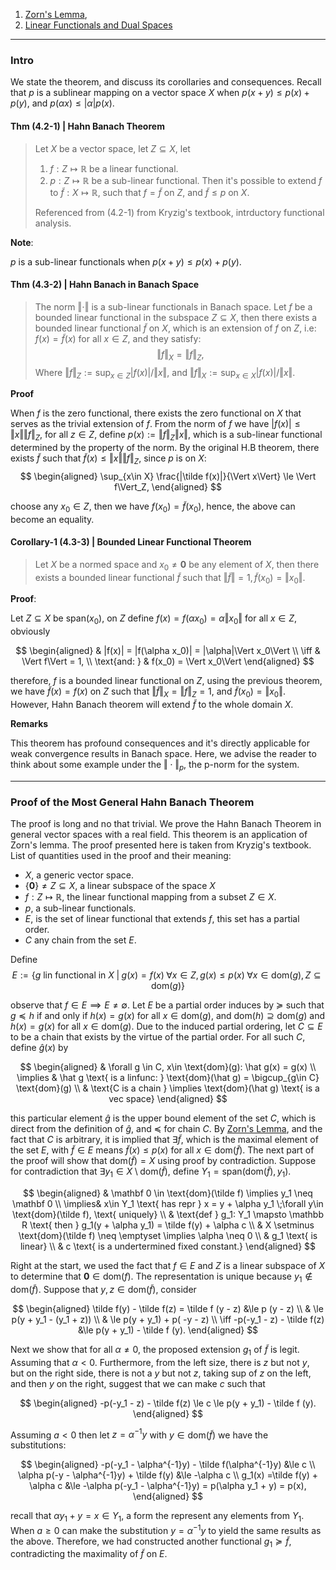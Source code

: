 1. [Zorn's Lemma](Zorn's%20Lemma.md), 
2. [Linear Functionals and Dual Spaces](Linear%20Functionals%20and%20Dual%20Spaces.md)

---
### **Intro**

We state the theorem, and discuss its corollaries and consequences. Recall that $p$ is a sublinear mapping on a vector space $X$ when $p(x + y) \le p(x) + p(y)$, and $p(\alpha x) \le |\alpha| p(x)$. 

#### **Thm (4.2-1) | Hahn Banach Theorem**
> Let $X$ be a vector space, let $Z\subseteq X$, let 
> 1. $f: Z\mapsto \mathbb R$ be a linear functional. 
> 2. $p:Z\mapsto \mathbb R$ be a sub-linear functional.
> Then it's possible to extend $f$ to $\tilde f: X\mapsto \mathbb R$, such that $f = \tilde f$ on $Z$, and $\tilde f \le p$ on $X$. 
> 
> Referenced from (4.2-1) from Kryzig's textbook, intrductory functional analysis. 

**Note**:

$p$ is a sub-linear functionals when $p(x + y) \le p(x) + p(y)$. 


#### **Thm (4.3-2) | Hahn Banach in Banach Space**
> The norm $\Vert \cdot\Vert$ is a sub-linear functionals in Banach space. Let $f$ be a bounded linear functional in the subspace $Z\subseteq X$, then there exists a bounded linear functional $\tilde f$ on $X$, which is an extension of $f$ on $Z$, i.e: $f(x) = \tilde f(x)$ for all $x \in Z$, and they satisfy: 
> $$
>   \Vert f\Vert_X = \Vert f\Vert_Z,
> $$
> Where $\Vert f\Vert_Z := \sup_{x\in Z}|f(x)|/\Vert x\Vert$, and $\Vert f\Vert_X := \sup_{x\in X} |f(x)|/\Vert x\Vert$. 

**Proof**

When $f$ is the zero functional, there exists the zero functional on $X$ that serves as the trivial extension of $f$. From the norm of $f$ we have $|f(x)| \le \Vert x\Vert \Vert f\Vert_Z$, for all $z \in Z$, define $p(x) := \Vert f\Vert_Z \Vert x\Vert$, which is a sub-linear functional determined by the property of the norm. By the original H.B theorem, there exists $\tilde f$ such that $\tilde f(x) \le \Vert x\Vert \Vert f\Vert_Z$, since $p$ is on $X$: 
$$
\begin{aligned}
    \sup_{x\in X} \frac{|\tilde f(x)|}{\Vert x\Vert} \le \Vert f\Vert_Z, 
\end{aligned}
$$

choose any $x_0\in Z$, then we have $f(x_0) = \tilde f(x_0)$, hence, the above can become an equality. 


#### **Corollary-1 (4.3-3) | Bounded Linear Functional Theorem**
> Let $X$ be a normed space and $x_0 \neq \mathbf 0$ be any element of $X$, then there exists a bounded linear functional $\tilde f$ such that $\Vert \tilde f\Vert = 1, \tilde f(x_0) = \Vert x_0\Vert$. 

**Proof**: 

Let $Z\subseteq X$ be $\text{span}(x_0)$, on $Z$ define $f(x) = f(\alpha x_0)= \alpha \Vert x_0\Vert$ for all $x\in Z$, obviously

$$
\begin{aligned}
    & 
    |f(x)| = |f(\alpha x_0)| = |\alpha|\Vert x_0\Vert
    \\
    \iff 
    & 
    \Vert f\Vert = 1, 
    \\
    \text{and: }
    & 
    f(x_0) = \Vert x_0\Vert
\end{aligned}
$$

therefore, $f$ is a bounded linear functional on $Z$, using the previous theorem, we have $\tilde f(x) = f(x)$ on $Z$ such that $\Vert \tilde f\Vert_X = \Vert f\Vert_Z = 1$, and $\tilde f(x_0) = \Vert x_0\Vert$. However, Hahn Banach theorem will extend $\tilde f$ to the whole domain $X$. 

**Remarks**

This theorem has profound consequences and it's directly applicable for weak convergence results in Banach space. Here, we advise the reader to think about some example under the $\Vert \cdot\Vert_p$, the  p-norm for the system. 

---
### **Proof of the Most General Hahn Banach Theorem**

The proof is long and no that trivial. We prove the Hahn Banach Theorem in general vector spaces with a real field. This theorem is an application of Zorn's lemma. The proof presented here is taken from Kryzig's textbook. List of quantities used in the proof and their meaning: 

* $X$, a generic vector space. 
* $\{\mathbf 0\}\neq Z\subseteq X$, a linear subspace of the space $X$
* $f:Z\mapsto \mathbb R$, the linear functional mapping from a subset $Z\in X$. 
* $p$, a sub-linear functionals.  
* $E$, is the set of linear functional that extends $f$, this set has a partial order. 
* $C$ any chain from the set $E$. 

Define 
$$
E := \{g \text{ lin functional in }X \;|\; g(x) = f(x)\; \forall x \in Z, g(x)\le p(x)\; \forall x \in \text{dom}(g), Z\subseteq \text{dom}(g)\}
$$

observe that $f\in E\implies E \neq \emptyset$. Let $E$ be a partial order induces by $\succeq$ such that $g \preceq h$ if and only if $h(x) = g(x)$ for all $x\in \text{dom}(g)$, and $\text{dom}(h)\supseteq \text{dom}(g)$ and $h(x) = g(x)$ for all $x\in \text{dom}(g)$. Due to the induced partial ordering, let $C\subseteq E$ to be a chain that exists by the virtue of the partial order. For all such $C$, define $\hat g(x)$ by 

$$
\begin{aligned}
    & \forall g \in C, x\in \text{dom}(g): \hat g(x) = g(x) 
    \\
    \implies & 
    \hat g \text{ is a linfunc: } \text{dom}(\hat g) = \bigcup_{g\in C} \text{dom}(g)
    \\
    & \text{C is a chain } \implies \text{dom}(\hat g) \text{ is a vec space}
\end{aligned}
$$

this particular element $\hat g$ is the upper bound element of the set $C$, which is direct from the definition of $\hat g$, and $\preceq$ for chain $C$. By [Zorn's Lemma](Zorn's%20Lemma.md), and the fact that $C$ is arbitrary, it is implied that $\exists \tilde f$, which is the maximal element of the set $E$, with $\tilde f\in E$ means $\tilde f(x) \le p(x)$ for all $x \in \text{dom}(\tilde f)$. The next part of the proof will show that $\text{dom}(\tilde f) = X$ using proof by contradiction. Suppose for contradiction that $\exists y_1 \in X \setminus \text{dom}(\tilde f)$, define $Y_1 = \text{span}(\text{dom}(\tilde f), y_1)$. 

$$
\begin{aligned}
    & \mathbf 0 \in \text{dom}(\tilde f) \implies y_1 \neq \mathbf 0
    \\
    \implies&
    x\in Y_1 \text{ has repr } x = y + \alpha y_1 \;\forall y\in \text{dom}(\tilde f), \text{ uniquely}
    \\
    & \text{def } g_1: Y_1 \mapsto \mathbb R \text{ then } g_1(y + \alpha y_1) = \tilde f(y) + \alpha c
    \\
    & X \setminus  \text{dom}(\tilde f) \neq \emptyset \implies \alpha \neq 0
    \\
    & g_1 \text{ is linear}
    \\
    & c \text{ is a undertermined fixed constant.}
\end{aligned}
$$

Right at the start, we used the fact that $f\in E$ and $Z$ is a linear subspace of $X$ to determine that $\mathbf 0\in \text{dom}(f)$. The representation is unique because $y_1\not\in \text{dom}(\tilde f)$. Suppose that $y, z \in \text{dom}(\tilde f)$, consider

$$
\begin{aligned}
    \tilde f(y) - \tilde f(z) = \tilde f (y - z) &\le p (y - z)
    \\
    & \le p(y + y_1 - (y_1 + z))
    \\
    & \le p(y + y_1) + p( -y - z)
    \\
    \iff 
    -p(-y_1 - z) - \tilde f(z) &\le p(y + y_1) - \tilde f (y). 
\end{aligned}
$$

Next we show that for all $\alpha \neq 0$, the proposed extension $g_1$ of $\tilde f$ is legit. Assuming that $\alpha < 0$. Furthermore, from the left size, there is $z$ but not $y$, but on the right side, there is not a $y$ but not $z$, taking sup of $z$ on the left, and then $y$ on the right, suggest that we can make $c$ such that 

$$
\begin{aligned}
    -p(-y_1 - z) - \tilde f(z) \le c \le p(y + y_1) - \tilde f (y).  
\end{aligned}
$$

Assuming $a < 0$ then let $z = \alpha^{-1}y$ with $y \in \text{dom}(\tilde f)$ we have the substitutions: 

$$
\begin{aligned}
    -p(-y_1 - \alpha^{-1}y) - \tilde f(\alpha^{-1}y)
    &\le c
    \\
    \alpha p(-y - \alpha^{-1}y) + \tilde f(y) 
    &\le -\alpha c
    \\
    g_1(x) =\tilde f(y) + \alpha c &\le
    -\alpha p(-y_1 - \alpha^{-1}y) = p(\alpha y_1 + y) = p(x), 
\end{aligned}
$$

recall that $\alpha y_1 + y = x \in Y_1$, a form the represent any elements from $Y_1$. When $a \ge 0$ can make the substitution $y = \alpha^{-1}y$ to yield the same results as the above. Therefore, we had constructed another functional $g_1 \succeq \tilde f$, contradicting the maximality of $\tilde f$ on $E$. 